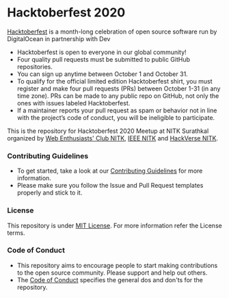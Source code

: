 # Hacktoberfest 2020
[Hacktoberfest](https://hacktoberfest.digitalocean.com/) is a month-long celebration of open source software run by DigitalOcean in partnership with Dev

- Hacktoberfest is open to everyone in our global community!
- Four quality pull requests must be submitted to public GitHub repositories.
- You can sign up anytime between October 1 and October 31.
- To qualify for the official limited edition Hacktoberfest shirt, you must register and make four pull requests (PRs) between October 1-31 (in any time zone). PRs can be made to any public repo on GitHub, not only the ones with issues labeled Hacktoberfest.
- If a maintainer reports your pull request as spam or behavior not in line with the project’s code of conduct, you will be ineligible to participate.

This is the repository for Hacktoberfest 2020 Meetup at NITK Surathkal organized by [Web Enthusiasts' Club NITK](https://github.com/WebClub-NITK), [IEEE NITK](https://github.com/IEEE-NITK) and [HackVerse NITK](https://hackverse.nitk.ac.in/).

### Contributing Guidelines
- To get started, take a look at our [Contributing Guidelines](.github/CONTRIBUTING.md) for more information.
- Please make sure you follow the Issue and Pull Request templates properly and stick to it.

### License
This repository is under [MIT License](.github/LICENSE). For more information refer the License terms.

### Code of Conduct
- This repository aims to encourage people to start making contributions to the open source community. Please support and help out others.
- The [Code of Conduct](.github/CODE_OF_CONDUCT.md) specifies the general dos and don'ts for the repository.
